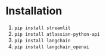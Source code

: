 # Installation

1. `pip install streamlit`
2. `pip install atlassian-python-api`
3. `pip install langchain`
4. `pip install langchain_openai`